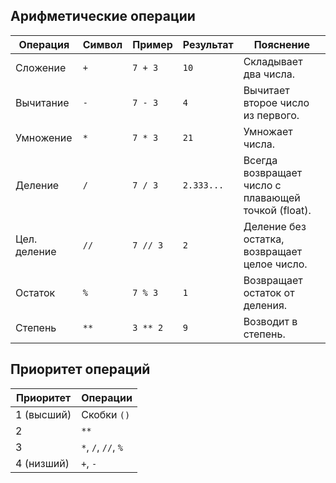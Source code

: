 ## Арифметические операции

| Операция     | Символ | Пример   | Результат  | Пояснение                                           |
|--------------|--------|----------|------------|-----------------------------------------------------|
| Сложение     | `+`    | `7 + 3`  | `10`       | Складывает два числа.                               |
| Вычитание    | `-`    | `7 - 3`  | `4`        | Вычитает второе число из первого.                   |
| Умножение    | `*`    | `7 * 3`  | `21`       | Умножает числа.                                     |
| Деление      | `/`    | `7 / 3`  | `2.333...` | Всегда возвращает число с плавающей точкой (float). |
| Цел. деление | `//`   | `7 // 3` | `2`        | Деление без остатка, возвращает целое число.        |
| Остаток      | `%`    | `7 % 3`  | `1`        | Возвращает остаток от деления.                      |
| Степень      | `**`   | `3 ** 2` | `9`        | Возводит в степень.                                 |


## Приоритет операций

| Приоритет   | Операции            |
|-------------|---------------------|
| 1 (высший)  | Скобки `()`         |
| 2           | `**`                |
| 3           | `*`, `/`, `//`, `%` |
| 4 (низший)  | `+`, `-`            |

